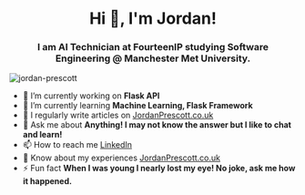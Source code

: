<h1 align="center">Hi 👋, I'm Jordan!</h1>
<h3 align="center">I am AI Technician at FourteenIP studying Software Engineering @ Manchester Met University.</h3>

<p align="left"> <img src="https://komarev.com/ghpvc/?username=jordan-prescott&label=Profile%20views&color=0e75b6&style=flat" alt="jordan-prescott" /> </p>

- 🔭 I’m currently working on **Flask API**
- 🌱 I’m currently learning **Machine Learning, Flask Framework**
- 📝 I regularly write articles on [JordanPrescott.co.uk](JordanPrescott.co.uk)
- 💬 Ask me about **Anything! I may not know the answer but I like to chat and learn!**
- 📫 How to reach me [LinkedIn](https://www.linkedin.com/in/jordan-prescott-594761110/)
- 📄 Know about my experiences [JordanPrescott.co.uk](JordanPrescott.co.uk)
- ⚡ Fun fact **When I was young I nearly lost my eye! No joke, ask me how it happened.**
